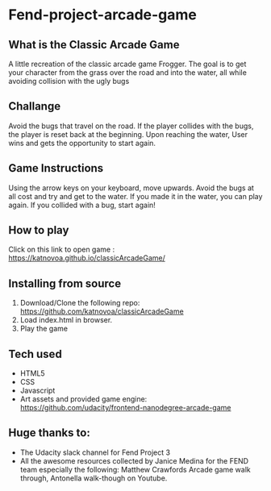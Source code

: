 # Fend-project-arcade-game

## What is the Classic Arcade Game
A little recreation of the classic arcade game Frogger. The goal is to get your character from the grass over the road and into the water, all while avoiding collision with the ugly bugs

## Challange
Avoid the bugs that travel on the road. If the player collides with the bugs, the player is reset back at the beginning. Upon reaching the water, User wins and gets the opportunity to start again.

## Game Instructions
Using the arrow keys on your keyboard, move upwards. Avoid the bugs at all cost and try and get to the water. If you made it in the water, you can play again. If you collided with a bug, start again!

## How to play
Click on this link to open game : https://katnovoa.github.io/classicArcadeGame/

## Installing from source
1. Download/Clone the following repo: https://github.com/katnovoa/classicArcadeGame
2. Load index.html in browser.
3. Play the game


## Tech used
* HTML5
* CSS
* Javascript
* Art assets and provided game engine:  https://github.com/udacity/frontend-nanodegree-arcade-game

## Huge thanks to:
* The Udacity slack channel for Fend Project 3
* All the awesome resources collected by Janice Medina for the FEND team especially the following: Matthew Crawfords Arcade game walk through, Antonella walk-though on Youtube.
